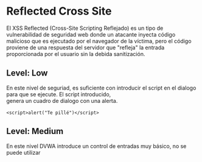 # Reflected Cross Site
El XSS Reflected (Cross-Site Scripting Reflejado) es un tipo de vulnerabilidad de seguridad web donde un atacante inyecta código malicioso que es ejecutado por el navegador de la víctima, pero el código proviene de una respuesta del servidor que "refleja" la entrada proporcionada por el usuario sin la debida sanitización.

## Level: Low
En este nivel de seguriad, es suficiente con introducir el script en el dialogo para que se ejecute. El script introducido, \
genera un cuadro de dialogo con una alerta.
```
<script>alert("Te pillé")</script>
```

## Level: Medium

En este nivel DVWA introduce un control de entradas muy básico, no se puede utilizar <script> pero si que se puede utilizar <SCRIPT>. \
Esto es debido a que la función utilizada **str_replace()** para el filtrado es sensible a las mayúsculas/minúsculas, se introduce en el dialogo:
```
<SCRIPT>alert("Te pillé")</SCRIPT>
```
![Ejecuta script malicioso](https://github.com/PPS11148274/apache_hardening/blob/main/DVWA/refleceted_cross_site/asset/ejecuta_script.png)
## Mitigación
  - Sanitización y validación de entradas.
  - Codificación de salida (Output Encoding).
  - Cabeceras HTTP de seguridad.
  - Implementación de CSP (Content Security Policy).


